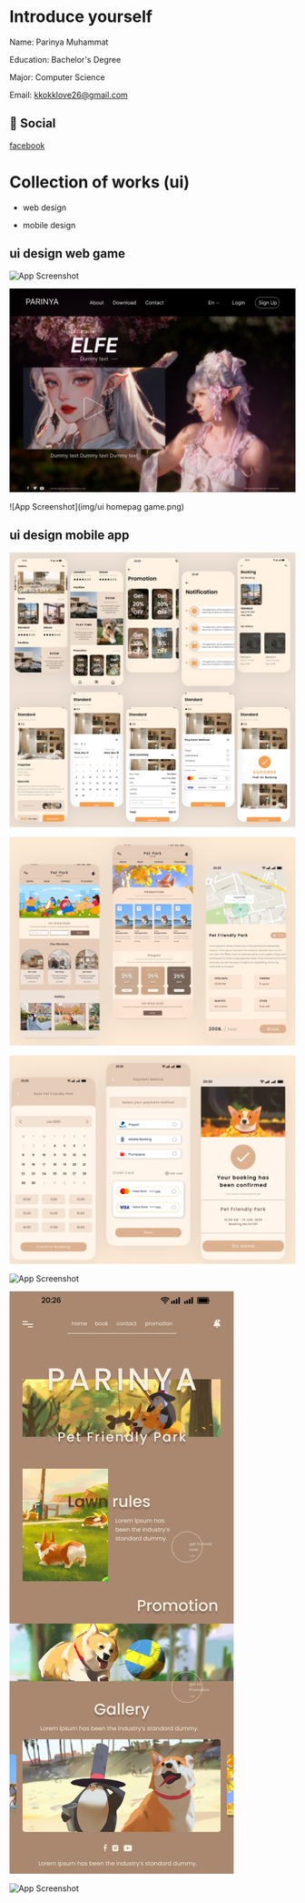 # Introduce yourself

Name: Parinya Muhammat

Education: Bachelor's Degree

Major: Computer Science

Email: kkokklove26@gmail.com

## 🔗 Social
[facebook](https://www.facebook.com/ParinyaMuhammat)




# Collection of works (ui)

- web design

- mobile design



## ui design web game

![App Screenshot](img/ui_homepage_game2.png)

![img/ui homepag game.png](https://raw.githubusercontent.com/parinya02/portfolio/main/img/ui%20homepag%20game.png?token=GHSAT0AAAAAACAODCJ5M2IVRNBTMO6XCW3CZA4PAOA)

![App Screenshot](img/ui homepag game.png)



## ui design mobile app

![img/Mockup 5.jpg](https://raw.githubusercontent.com/parinya02/portfolio/main/img/Mockup%205.jpg?token=GHSAT0AAAAAACAODCJ4ZUFWVWYAC4EZQI24ZA4PCYA)

![img/Mockup 3.png](https://raw.githubusercontent.com/parinya02/portfolio/main/img/Mockup%203.png?token=GHSAT0AAAAAACAODCJ5M72QP44SZUVOZ2QEZA4PDOA)

![img/Mockup 4.png](https://raw.githubusercontent.com/parinya02/portfolio/main/img/Mockup%204.png?token=GHSAT0AAAAAACAODCJ5UBWUHXA52YP3N7N2ZA4PDMA)

![App Screenshot](img/3.png)

![img/1.png](https://raw.githubusercontent.com/parinya02/portfolio/main/img/1.png?token=GHSAT0AAAAAACAODCJ5UHGJVSQQ2VHK4WQAZA4PBTA)

![App Screenshot](img/2.png)
